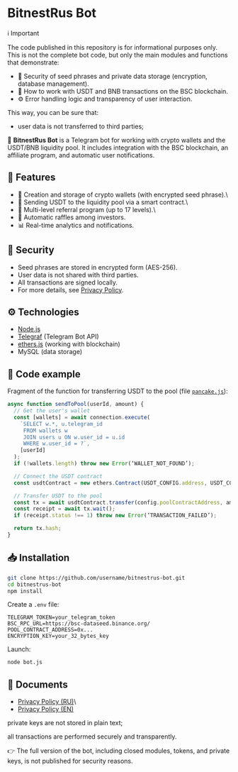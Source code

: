 # BitnestRus Bot

ℹ️ Important

The code published in this repository is for informational purposes only.
This is not the complete bot code, but only the main modules and functions that demonstrate:

-   🔐 Security of seed phrases and private data storage (encryption, database management).
-   💸 How to work with USDT and BNB transactions on the BSC blockchain.
-   ⚙️ Error handling logic and transparency of user interaction.

This way, you can be sure that:
-   user data is not transferred to third parties;


🤖 **BitnestRus Bot** is a Telegram bot for working with crypto wallets
and the USDT/BNB liquidity pool.
It includes integration with the BSC blockchain, an affiliate program, and
automatic user notifications.

## 🚀 Features

-   💼 Creation and storage of crypto wallets (with encrypted
    seed phrase).\
-   🌊 Sending USDT to the liquidity pool via a smart contract.\
-   👥 Multi-level referral program (up to 17 levels).\
-   🎁 Automatic raffles among investors.
-   📊 Real-time analytics and notifications.

## 🔐 Security

-   Seed phrases are stored in encrypted form (AES-256).
- User data is not shared with third parties.
- All transactions are signed locally.
- For more details, see [Privacy Policy](./PRIVACY.md).

## ⚙️ Technologies

- [Node.js](https://nodejs.org/)
- [Telegraf](https://telegraf.js.org/) (Telegram Bot API)
- [ethers.js](https://docs.ethers.org/) (working with blockchain)
- MySQL (data storage)

## 📌 Code example

Fragment of the function for transferring USDT to the pool (file
[`pancake.js`](./src/services/pancake.js)):

``` js
async function sendToPool(userId, amount) {
  // Get the user's wallet
  const [wallets] = await connection.execute(
    `SELECT w.*, u.telegram_id 
     FROM wallets w
     JOIN users u ON w.user_id = u.id
     WHERE w.user_id = ?`,
    [userId]
  );
  if (!wallets.length) throw new Error(‘WALLET_NOT_FOUND’);

  // Connect the USDT contract
  const usdtContract = new ethers.Contract(USDT_CONFIG.address, USDT_CONFIG.abi, wallet);

  // Transfer USDT to the pool
  const tx = await usdtContract.transfer(config.poolContractAddress, amountWei, { gasLimit: 150000 });
  const receipt = await tx.wait();
  if (receipt.status !== 1) throw new Error(‘TRANSACTION_FAILED’);

  return tx.hash;
}
```

## 📥 Installation

``` bash
git clone https://github.com/username/bitnestrus-bot.git
cd bitnestrus-bot
npm install
```

Create a `.env` file:

``` env
TELEGRAM_TOKEN=your_telegram_token
BSC_RPC_URL=https://bsc-dataseed.binance.org/
POOL_CONTRACT_ADDRESS=0x...
ENCRYPTION_KEY=your_32_bytes_key
```

Launch:

``` bash
node bot.js
```

## 📄 Documents

-   [Privacy Policy (RU)](./PRIVACY.md)\
-   [Privacy Policy (EN)](./PRIVACY_EN.md)


private keys are not stored in plain text;

all transactions are performed securely and transparently.

👉 The full version of the bot, including closed modules, tokens, and private keys, is not published for security reasons.

